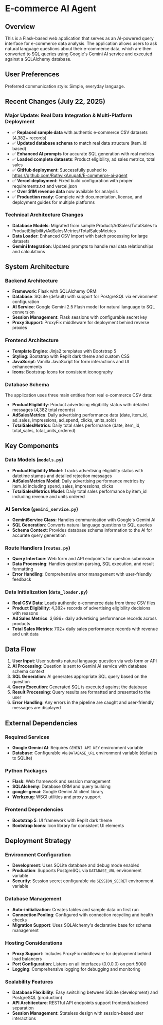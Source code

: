 # E-commerce AI Agent

## Overview

This is a Flask-based web application that serves as an AI-powered query interface for e-commerce data analysis. The application allows users to ask natural language questions about their e-commerce data, which are then converted to SQL queries using Google's Gemini AI service and executed against a SQLAlchemy database.

## User Preferences

Preferred communication style: Simple, everyday language.

## Recent Changes (July 22, 2025)

### Major Update: Real Data Integration & Multi-Platform Deployment
- ✅ **Replaced sample data** with authentic e-commerce CSV datasets (4,382+ records)
- ✅ **Updated database schema** to match real data structure (item_id based)
- ✅ **Enhanced AI prompts** for accurate SQL generation with real metrics
- ✅ **Loaded complete datasets**: Product eligibility, ad sales metrics, total sales
- ✅ **GitHub deployment**: Successfully pushed to https://github.com/RuthvikAnupati/E-commerce-ai-agent
- ✅ **Vercel deployment**: Fixed build configuration with proper requirements.txt and vercel.json
- ✅ **Over $1M revenue data** now available for analysis
- ✅ **Production ready**: Complete with documentation, license, and deployment guides for multiple platforms

### Technical Architecture Changes
- **Database Models**: Migrated from sample Product/AdSales/TotalSales to ProductEligibility/AdSalesMetrics/TotalSalesMetrics
- **Data Loader**: Enhanced CSV import with batch processing for large datasets
- **Gemini Integration**: Updated prompts to handle real data relationships and calculations

## System Architecture

### Backend Architecture
- **Framework**: Flask with SQLAlchemy ORM
- **Database**: SQLite (default) with support for PostgreSQL via environment configuration
- **AI Service**: Google Gemini 2.5 Flash model for natural language to SQL conversion
- **Session Management**: Flask sessions with configurable secret key
- **Proxy Support**: ProxyFix middleware for deployment behind reverse proxies

### Frontend Architecture
- **Template Engine**: Jinja2 templates with Bootstrap 5
- **Styling**: Bootstrap with Replit dark theme and custom CSS
- **JavaScript**: Vanilla JavaScript for form interactions and UI enhancements
- **Icons**: Bootstrap Icons for consistent iconography

### Database Schema
The application uses three main entities from real e-commerce CSV data:
- **ProductEligibility**: Product advertising eligibility status with detailed messages (4,382 total records)
- **AdSalesMetrics**: Daily advertising performance data (date, item_id, ad_sales, impressions, ad_spend, clicks, units_sold)
- **TotalSalesMetrics**: Daily total sales performance (date, item_id, total_sales, total_units_ordered)

## Key Components

### Data Models (`models.py`)
- **ProductEligibility Model**: Tracks advertising eligibility status with datetime stamps and detailed rejection messages
- **AdSalesMetrics Model**: Daily advertising performance metrics by item_id including spend, sales, impressions, clicks
- **TotalSalesMetrics Model**: Daily total sales performance by item_id including revenue and units ordered

### AI Service (`gemini_service.py`)
- **GeminiService Class**: Handles communication with Google's Gemini AI
- **SQL Generation**: Converts natural language questions to SQL queries
- **Schema Context**: Provides database schema information to the AI for accurate query generation

### Route Handlers (`routes.py`)
- **Query Interface**: Web form and API endpoints for question submission
- **Data Processing**: Handles question parsing, SQL execution, and result formatting
- **Error Handling**: Comprehensive error management with user-friendly feedback

### Data Initialization (`data_loader.py`)
- **Real CSV Data**: Loads authentic e-commerce data from three CSV files
- **Product Eligibility**: 4,382+ records of advertising eligibility decisions with reasons
- **Ad Sales Metrics**: 3,696+ daily advertising performance records across products
- **Total Sales Metrics**: 702+ daily sales performance records with revenue and unit data

## Data Flow

1. **User Input**: User submits natural language question via web form or API
2. **AI Processing**: Question is sent to Gemini AI service with database schema context
3. **SQL Generation**: AI generates appropriate SQL query based on the question
4. **Query Execution**: Generated SQL is executed against the database
5. **Result Processing**: Query results are formatted and presented to the user
6. **Error Handling**: Any errors in the pipeline are caught and user-friendly messages are displayed

## External Dependencies

### Required Services
- **Google Gemini AI**: Requires `GEMINI_API_KEY` environment variable
- **Database**: Configurable via `DATABASE_URL` environment variable (defaults to SQLite)

### Python Packages
- **Flask**: Web framework and session management
- **SQLAlchemy**: Database ORM and query building
- **google-genai**: Google Gemini AI client library
- **Werkzeug**: WSGI utilities and proxy support

### Frontend Dependencies
- **Bootstrap 5**: UI framework with Replit dark theme
- **Bootstrap Icons**: Icon library for consistent UI elements

## Deployment Strategy

### Environment Configuration
- **Development**: Uses SQLite database and debug mode enabled
- **Production**: Supports PostgreSQL via `DATABASE_URL` environment variable
- **Security**: Session secret configurable via `SESSION_SECRET` environment variable

### Database Management
- **Auto-initialization**: Creates tables and sample data on first run
- **Connection Pooling**: Configured with connection recycling and health checks
- **Migration Support**: Uses SQLAlchemy's declarative base for schema management

### Hosting Considerations
- **Proxy Support**: Includes ProxyFix middleware for deployment behind load balancers
- **Port Configuration**: Listens on all interfaces (0.0.0.0) on port 5000
- **Logging**: Comprehensive logging for debugging and monitoring

### Scalability Features
- **Database Flexibility**: Easy switching between SQLite (development) and PostgreSQL (production)
- **API Architecture**: RESTful API endpoints support frontend/backend separation
- **Session Management**: Stateless design with session-based user interactions